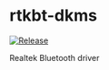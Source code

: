 # rtkbt-dkms

[![Release](https://github.com/radxa-pkg/rtkbt-dkms/actions/workflows/release.yml/badge.svg)](https://github.com/radxa-pkg/rtkbt-dkms/actions/workflows/release.yml)

Realtek Bluetooth driver
